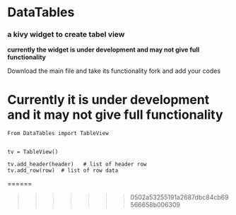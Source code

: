 # DataTables


### a kivy widget to create tabel view

<b>currently the widget is under development and may not give full functionality</b>

Download the main file
and take its functionality
fork and add your codes

Currently it is under development and it may not give full functionality
=======
```
From DataTables import TableView


tv = TableView()

tv.add_header(header)   # list of header row
tv.add_row(row)  # list of row data

```
======
>>>>>>> 0502a53255191a2687dbc84cb69566658b006309
